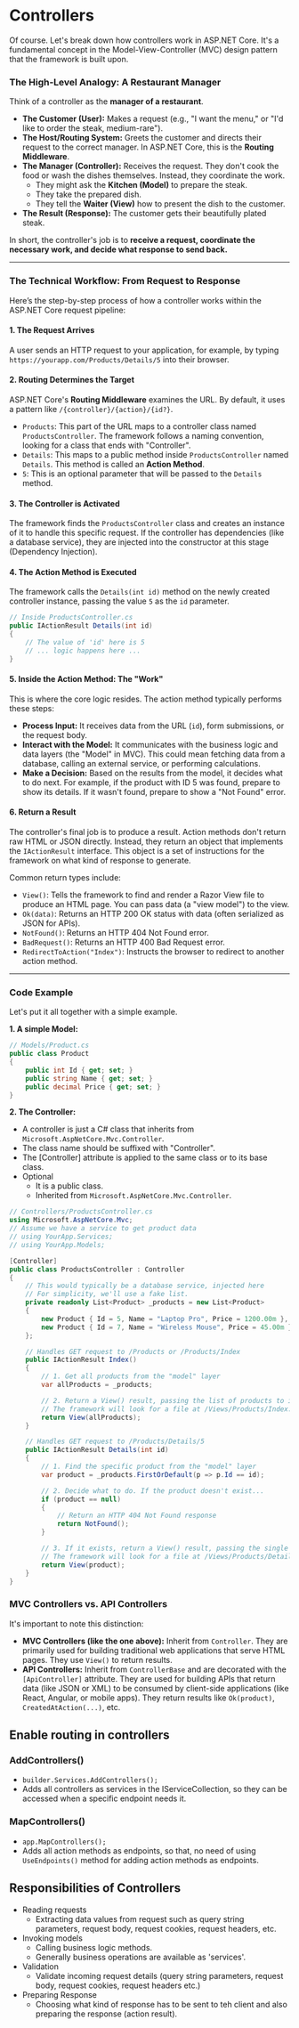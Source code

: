 # Controllers

Of course. Let's break down how controllers work in ASP.NET Core. It's a fundamental concept in the Model-View-Controller (MVC) design pattern that the framework is built upon.

### The High-Level Analogy: A Restaurant Manager

Think of a controller as the **manager of a restaurant**.

* **The Customer (User):** Makes a request (e.g., "I want the menu," or "I'd like to order the steak, medium-rare").
* **The Host/Routing System:** Greets the customer and directs their request to the correct manager. In ASP.NET Core, this is the **Routing Middleware**.
* **The Manager (Controller):** Receives the request. They don't cook the food or wash the dishes themselves. Instead, they coordinate the work.
    * They might ask the **Kitchen (Model)** to prepare the steak.
    * They take the prepared dish.
    * They tell the **Waiter (View)** how to present the dish to the customer.
* **The Result (Response):** The customer gets their beautifully plated steak.

In short, the controller's job is to **receive a request, coordinate the necessary work, and decide what response to send back.**

-----

### The Technical Workflow: From Request to Response

Here’s the step-by-step process of how a controller works within the ASP.NET Core request pipeline:

#### 1\. The Request Arrives

A user sends an HTTP request to your application, for example, by typing `https://yourapp.com/Products/Details/5` into their browser.

#### 2\. Routing Determines the Target

ASP.NET Core's **Routing Middleware** examines the URL. By default, it uses a pattern like `/{controller}/{action}/{id?}`.

* `Products`: This part of the URL maps to a controller class named `ProductsController`. The framework follows a naming convention, looking for a class that ends with "Controller".
* `Details`: This maps to a public method inside `ProductsController` named `Details`. This method is called an **Action Method**.
* `5`: This is an optional parameter that will be passed to the `Details` method.

#### 3\. The Controller is Activated

The framework finds the `ProductsController` class and creates an instance of it to handle this specific request. If the controller has dependencies (like a database service), they are injected into the constructor at this stage (Dependency Injection).

#### 4\. The Action Method is Executed

The framework calls the `Details(int id)` method on the newly created controller instance, passing the value `5` as the `id` parameter.

```csharp
// Inside ProductsController.cs
public IActionResult Details(int id)
{
    // The value of 'id' here is 5
    // ... logic happens here ...
}
```

#### 5\. Inside the Action Method: The "Work"

This is where the core logic resides. The action method typically performs these steps:

* **Process Input:** It receives data from the URL (`id`), form submissions, or the request body.
* **Interact with the Model:** It communicates with the business logic and data layers (the "Model" in MVC). This could mean fetching data from a database, calling an external service, or performing calculations.
* **Make a Decision:** Based on the results from the model, it decides what to do next. For example, if the product with ID 5 was found, prepare to show its details. If it wasn't found, prepare to show a "Not Found" error.

#### 6\. Return a Result

The controller's final job is to produce a result. Action methods don't return raw HTML or JSON directly. Instead, they return an object that implements the `IActionResult` interface. This object is a set of instructions for the framework on what kind of response to generate.

Common return types include:

* `View()`: Tells the framework to find and render a Razor View file to produce an HTML page. You can pass data (a "view model") to the view.
* `Ok(data)`: Returns an HTTP 200 OK status with data (often serialized as JSON for APIs).
* `NotFound()`: Returns an HTTP 404 Not Found error.
* `BadRequest()`: Returns an HTTP 400 Bad Request error.
* `RedirectToAction("Index")`: Instructs the browser to redirect to another action method.

-----

### Code Example

Let's put it all together with a simple example.

**1. A simple Model:**

```csharp
// Models/Product.cs
public class Product
{
    public int Id { get; set; }
    public string Name { get; set; }
    public decimal Price { get; set; }
}
```

**2. The Controller:**

- A controller is just a C\# class that inherits from `Microsoft.AspNetCore.Mvc.Controller`.
- The class name should be suffixed with "Controller".
- The [Controller] attribute is applied to the same class or to its base class.
- Optional
  - It is a public class.
  - Inherited from `Microsoft.AspNetCore.Mvc.Controller`.


```csharp
// Controllers/ProductsController.cs
using Microsoft.AspNetCore.Mvc;
// Assume we have a service to get product data
// using YourApp.Services; 
// using YourApp.Models;

[Controller]
public class ProductsController : Controller
{
    // This would typically be a database service, injected here
    // For simplicity, we'll use a fake list.
    private readonly List<Product> _products = new List<Product>
    {
        new Product { Id = 5, Name = "Laptop Pro", Price = 1200.00m },
        new Product { Id = 7, Name = "Wireless Mouse", Price = 45.00m }
    };

    // Handles GET request to /Products or /Products/Index
    public IActionResult Index()
    {
        // 1. Get all products from the "model" layer
        var allProducts = _products;

        // 2. Return a View() result, passing the list of products to it.
        // The framework will look for a file at /Views/Products/Index.cshtml
        return View(allProducts);
    }

    // Handles GET request to /Products/Details/5
    public IActionResult Details(int id)
    {
        // 1. Find the specific product from the "model" layer
        var product = _products.FirstOrDefault(p => p.Id == id);

        // 2. Decide what to do. If the product doesn't exist...
        if (product == null)
        {
            // Return an HTTP 404 Not Found response
            return NotFound();
        }

        // 3. If it exists, return a View() result, passing the single product.
        // The framework will look for a file at /Views/Products/Details.cshtml
        return View(product);
    }
}
```

### MVC Controllers vs. API Controllers

It's important to note this distinction:

* **MVC Controllers (like the one above):** Inherit from `Controller`. They are primarily used for building traditional web applications that serve HTML pages. They use `View()` to return results.
* **API Controllers:** Inherit from `ControllerBase` and are decorated with the `[ApiController]` attribute. They are used for building APIs that return data (like JSON or XML) to be consumed by client-side applications (like React, Angular, or mobile apps). They return results like `Ok(product)`, `CreatedAtAction(...)`, etc.

## Enable routing in controllers

### AddControllers()
- `builder.Services.AddControllers();`
- Adds all controllers as services in the IServiceCollection, so they can be accessed when a specific endpoint needs it.

### MapControllers()
- `app.MapControllers();`
- Adds all action methods as endpoints, so that, no need of using `UseEndpoints()` method for adding action methods as endpoints.

## Responsibilities of Controllers
- Reading requests
  - Extracting data values from request such as query string parameters, request body, request cookies, request headers, etc.
- Invoking models
  - Calling business logic methods.
  - Generally business operations are available as 'services'. 
- Validation 
  - Validate incoming request details (query string parameters, request body, request cookies, request headers etc.)
- Preparing Response
  - Choosing what kind of response has to be sent to teh client and also preparing the response (action result).